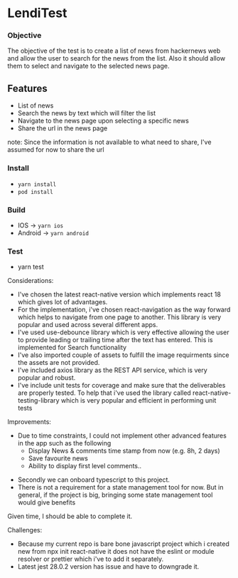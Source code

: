 # LendiTest
### Objective
The objective of the test is to create a list of news from hackernews web and allow the user to search for the news from the list. Also it should allow them
to select and navigate to the selected news page.

## Features
  - List of news
  - Search the news by text which will filter the list
  - Navigate to the news page upon selecting a specific news
  - Share the url in the news page
  
  note: Since the information is not available to what need to share, I've assumed for now to share the url

### Install
- ```yarn install```
- ```pod install```

### Build
- IOS -> ```yarn ios```
- Android -> ```yarn android```

### Test
- yarn test

Considerations:
- I've chosen the latest react-native version which implements react 18 which gives lot of advantages.
- For the implementation, i've chosen react-navigation as the way forward which helps to navigate from one page to another. This library is very popular and 
  used across several different apps.
- I've used use-debounce library which is very effective allowing the user to provide leading or trailing time after the text has entered. This is implemented
  for Search functionality
- I've also imported couple of assets to fulfill the image requirments since the assets are not provided.
- I've included axios library as the REST API service, which is very popular and robust.
- I've include unit tests for coverage and make sure that the deliverables are properly tested. To help that i've used the library called react-native-testing-library
  which is very popular and efficient in performing unit tests 
  
Improvements:
* Due to time constraints, I could not implement other advanced features in the app such as the following
  - Display News & comments time stamp from now (e.g. 8h, 2 days)
  - Save favourite news
  - Ability to display first level comments..
- Secondly we can onboard typescript to this project.
- There is not a requirement for a state management tool for now. But in general, if the project is big, bringing some state management tool would give 
  benefits
 
 Given time, I should be able to complete it.
 
Challenges:
- Because my current repo is bare bone javascript project which i created new from npx init react-native <project> it does not have the eslint
  or module resolver or prettier which i've to add it separately.
- Latest jest 28.0.2 version has issue and have to downgrade it.
 
 


